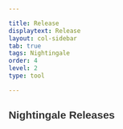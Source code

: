 ```yaml
---

title: Release
displaytext: Release
layout: col-sidebar
tab: true
tags: Nightingale
order: 4
level: 2
type: tool

---
```

<!-- markdownlint-disable MD033 -->
<!DOCTYPE html>
<html lang="en">
<head>
    <meta charset="UTF-8">
    <meta name="viewport" content="width=device-width, initial-scale=1.0">
    <title>Nightingale Releases</title>
    <style>
        body {
            font-family: Arial, sans-serif;
            margin: 20px;
        }
        h2 {
            color: #333;
        }
        table {
            width: 100%;
            border-collapse: collapse;
        }
        th, td {
            padding: 8px 12px;
            text-align: left;
            border: 1px solid #ddd;
        }
        th {
            background-color: #f4f4f4;
        }
        a {
            color: #007bff;
            text-decoration: none;
        }
        a:hover {
            text-decoration: underline;
        }
    </style>
</head>
<body>
<h2>Nightingale Releases</h2>
<ul id="release-list"></ul>
<div id="release-container"></div>

<script>
// Fetch releases from local CSV file and display them
async function fetchReleases() {
    try {
        const response = await fetch('/releases.csv');
        const csvText = await response.text();
        displayReleases(csvText);
    } catch (error) {
        console.error('Error fetching releases CSV:', error);
    }
}

function displayReleases(csvData) {
    const rows = csvData.trim().split('\n');
    if (rows.length === 0) return;

    let table = `<table border="1"><tr><th>Tag</th><th>Published Date</th><th>URL</th></tr>`;

    rows.forEach(row => {
        const cols = row.split(',');
        if (cols.length < 3) return;

        // Remove surrounding quotes
        const tag = cols[0].replace(/^"|"$/g, '');
        const published = cols[1].replace(/^"|"$/g, '');
        const url = cols.slice(2).join(',').replace(/^"|"$/g, '');

        const dateStr = new Date(published).toDateString();
        table += `<tr>` +
                 `<td>${tag}</td>` +
                 `<td>${dateStr}</td>` +
                 `<td><a href="${url}" target="_blank">${url}</a></td>` +
                 `</tr>`;
    });

    table += `</table>`;
    document.getElementById('release-container').innerHTML = table;
}

// Load CSV and render on page load
window.onload = fetchReleases;

</script>
<!-- markdownlint-enable MD033 -->
